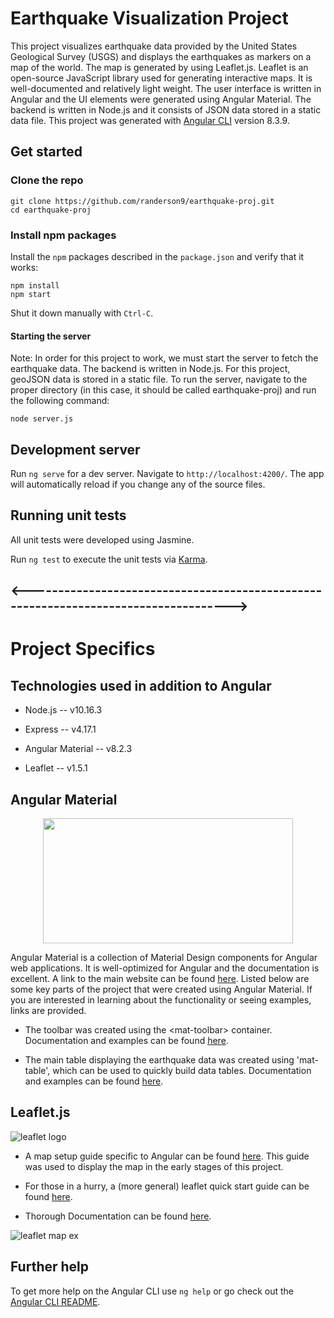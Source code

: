 # Earthquake Visualization Project

This project visualizes earthquake data provided by the United States Geological Survey (USGS) and displays the earthquakes as markers on a map of the world.  The map is generated by using Leaflet.js. Leaflet is an open-source JavaScript library used for generating interactive maps. It is well-documented and relatively light weight. The user interface is written in Angular and the UI elements were generated using Angular Material. The backend is written in Node.js and it consists of JSON data stored in a static data file. 
This project was generated with [Angular CLI](https://github.com/angular/angular-cli) version 8.3.9.
 

## Get started

### Clone the repo

```shell
git clone https://github.com/randerson9/earthquake-proj.git
cd earthquake-proj
```

### Install npm packages

Install the `npm` packages described in the `package.json` and verify that it works:

```
npm install
npm start
```

Shut it down manually with `Ctrl-C`.

#### Starting the server
Note: In order for this project to work, we must start the server to fetch the earthquake data. The backend is written in Node.js. For this project, geoJSON data is stored in a static file. To run the server, navigate to the proper directory (in this case, it should be called earthquake-proj) and run the following command:

```
node server.js
```

## Development server

Run `ng serve` for a dev server. Navigate to `http://localhost:4200/`. The app will automatically reload if you change any of the source files.


## Running unit tests

All unit tests were developed using Jasmine.

Run `ng test` to execute the unit tests via [Karma](https://karma-runner.github.io).


## <------------------------------------------------------------------------------------>



# Project Specifics
## Technologies used in addition to Angular

* Node.js -- v10.16.3

* Express -- v4.17.1

* Angular Material -- v8.2.3

* Leaflet -- v1.5.1

## Angular Material

<p align="center">
  <img width="400" height="200" src="https://aglowiditsolutions-6lohnuosd1nx.netdna-ssl.com/wp-content/uploads/2019/06/Angular-Material.png">
</p>

Angular Material is a collection of Material Design components for Angular web applications. It is well-optimized for Angular and the documentation is excellent. A link to the main website can be found [here](https://material.angular.io/). Listed below are some key parts of the project that were created using Angular Material. If you are interested in learning about the functionality or seeing examples, links are provided.

* The toolbar was created using the \<mat-toolbar> container. Documentation and examples can be found [here](https://material.angular.io/components/toolbar/overview).

* The main table displaying the earthquake data was created using 'mat-table', which can be used to quickly build data tables. Documentation and examples can be found [here](https://material.angular.io/components/table/overview).


## Leaflet.js

![leaflet logo](https://leafletjs.com/docs/images/logo.png)


* A map setup guide specific to Angular can be found [here](https://alligator.io/angular/angular-and-leaflet/). This guide was used to display the map in the early stages of this project.

* For those in a hurry, a (more general) leaflet quick start guide can be found [here](https://leafletjs.com/examples/quick-start/). 

* Thorough Documentation can be found [here](https://leafletjs.com/reference-1.5.0.html).


![leaflet map ex](http://www.igismap.com/wp-content/uploads/2017/01/leafletjs-getting-started-output.jpg)


## Further help

To get more help on the Angular CLI use `ng help` or go check out the [Angular CLI README](https://github.com/angular/angular-cli/blob/master/README.md).

